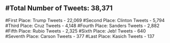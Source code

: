 #Total Number of Tweets: 38,371 
---
#First Place: Trump Tweets - 22,069
#Second Place: Clinton Tweets - 5,794
#Third Place: Cruz Tweets - 4,148
#Fourth Place: Sanders Tweets - 2,882
#Fifth Place: Rubio Tweets - 2,325
#Sixth Place: Jeb! Tweets - 640
#Seventh Place: Carson Tweets - 377
#Last Place: Kasich Tweets - 137
